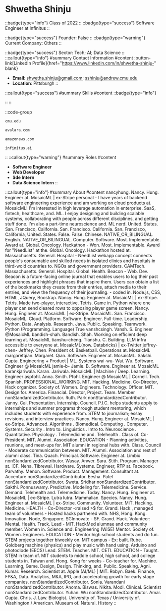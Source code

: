 # Shwetha Shinju
::badge{type="info"}
Class of 2022
::
::badge{type="success"}
Software Engineer at Infinitus
::

::badge{type="success"}
Founder: False
::
::badge{type="warning"}
Current Company: Others
::

::badge{type="success"}
Sector: Tech; AI; Data Science
::
::callout{type="info"}
#summary
Contact Information
#content
:button-link[LinkedIn Profile]{href="https://www.linkedin.com/in/shwetha-shinju-" blank}
- **Email**: shwetha.shinju@gmail.com; sshinju@andrew.cmu.edu
- **Location**: Pittsburgh
::

::callout{type="success"}
#summary
Skills
#content
::badge{type="info"}

::
::

::code-group
```bash [Carnegie Mellon University]
cmu.edu
```
```bash [Avalara]
avalara.com
```
```bash [Amazon Web Services]
amazonaws.com
```
```bash [Infinitus]
infinitus.ai
```
::
::callout{type="warning"}
#summary
Roles
#content
- **Software Engineer**
- **Web Developer**
- **Sde Intern**
- **Data Science Intern**
::

::callout{type="info"}
#summary
About
#content
nancyhung. Nancy. Hung. Engineer at. MosaicML | ex-Stripe personal - I have years of backend software engineering experience and am working on cloud products at. MosaicML! I'm interested in high leverage automation in enterprise. SaaS, fintech, healthcare, and. ML. I enjoy designing and building scalable systems, collaborating with people across different disciplines, and getting stuff done. I'm also a part-time neuroscience and. ML nerd. United. States. San. Francisco, California. San. Francisco. California. San. Francisco, California, United. States. False. False. Chinese. NATIVE_OR_BILINGUAL. English. NATIVE_OR_BILINGUAL. Computer. Software. Most. Implementable. Award at. Global. Oncology. Hackathon - Won. Most. Implementable. Award for "NeedList" at the. Global. Oncology. Hackathon hosted at. Massachusetts. General. Hospital - NeedList webapp concept connects people's consumable and skilled needs in isolated clinics and hospitals in third-wold countries to. NGOs and government providers. CAMTech. Massachusetts. General. Hospital. Global. Health. Beacon - Web. Dev. Beacon is a future-facing online journal that enables users to log their past experiences and highlight phrases that inspire them. Users can obtain a list of the bookmarks they create from their entries, attach media to their entries, and view the frequency of their journaling. - coded in. Node.js, CSS, HTML, JQuery, Boostrap. Nancy. Hung. Engineer at. MosaicML | ex-Stripe. Tetris. Made two-player, interactive. Tetris. Game in. Python where one player can send cleared rows to opposing player game screen. Nancy. Hung. Engineer at. MosaicML | ex-Stripe. MosaicML. San. Francisco. MosaicML. Cloud. Platform. Software. Engineer. Full-time. Leadership. Python. Data. Analysis. Research. Java. Public. Speaking. Teamwork. Python (Programming. Language) True vanshcsingh. Vansh. S. Engineer @MosaicML bandish-shah. Bandish. Shah. Working on efficient deep learning at. MosaicML tianshu-cheng. Tianshu. C. Building. LLM infra accessible to everyone at. MosaicML(now. Databricks) | ex-Twitter jeffrey-chen- Jeffrey. Chen. President of. Basketball. Operations at. MosaicML margaretqian. Margaret. Qian. Software. Engineer at. MosaicML. Sakshi. Gupta. Engineering + Product | ML. Systems wai-wu- Wai. Wu. Software. Engineer @ MosaicML jamie-b- Jamie. B. Software. Engineer at. MosaicML karankjariwala. Karan. Jariwala. MosaicML | Machine / Deep. Learning. Engineer aspfohl. Anna. Smith. Pfohl. Engineer @ MosaicML | Cornell. Tech. Spanish. PROFESSIONAL_WORKING. MIT. Hacking. Medicine. Co-Director, Hack organizer. Society of. Women. Engineers. Technology. Officer. MIT. Design for. America. Financial. Director, Project. Team. Member nonStandardizedContributor. Ruth. Park nonStandardizedContributor. Janny. Cai. Presentation. Internship. Council. P.I.C. helps students apply to internships and summer programs through student mentoring, which includes students with experience from. STEM to journalism; essay revisions, and interview practices. Nancy. Hung. Engineer at. MosaicML | ex-Stripe. Advanced. Algorithms . Biomedical. Computing . Computer. Systems. Security . Intro to. Linguistics . Intro to. Neuroscience . Quantitative. Physiology . Telemedicine and. Telehealth . Class of. Co-President. MIT. Alumni. Association. EDUCATION - Planning activities, reunions, and meet-ups for. MIT alumni in regional hubs with. Class. Council - Moderate communication between. MIT. Alumni. Association and rest of alumni class. Tina. Quach. Principal. Software. Engineer at. Limbix nonStandardizedContributor. Wasay. Anwer. Sara. Stith. Program. Manager at. ICF. Neha. Tibrewal. Hardware. Systems. Engineer, RTP at. Facebook. Parvathy. Menon. Software. Product. Management. Consultant at. Accenture nonStandardizedContributor. Eesha. Patel nonStandardizedContributor. Sweta. Sridhar nonStandardizedContributor. Sakthi. Ponnuswamy. Predictive. Modeling for. Telemedicine. Service. Demand. Telehealth and. Telemedicine. Today. Nancy. Hung. Engineer at. MosaicML | ex-Stripe. Lutra lutra. Mammalian. Species. Nancy. Hung. Engineer at. MosaicML | ex-Stripe. Community. Volunteer. MIT. Hacking. Medicine. HEALTH - Co-Director -:raised >$ for. Grand. Hack , managed team of volunteers - Hosted hacks partnered with. NHS, Hong. Kong. Innovation. Node, Singapore. SGInnovate - SF. Grand. Hack. Volunteer: Mental. Health. Track. Lead - MIT. HackMed alumnae and community member. Women in. Science and. Engineering (WiSE) Mentor. Society of. Women. Engineers. EDUCATION - Mentor high school students and do fun. STEM projects together biweekly on. MIT campus - Ex: built. Rube. Goldberg machine (physics) and play music with hand using. Arduino and photodiode (EECS) Lead. STEM. Teacher. MIT. CETI. EDUCATION - Taught. STEM in team of. MIT students to middle school, high school, and college students in. Taiwan and. Hong. Kong for weeks - Co-teacher for. Machine. Learning, Game. Design, Design. Thinking, and. Public. Speaking. Agni. Kumar. Research. Scientist at. Apple (AI/ML) | MIT. Robyn. Baek. Finance, FP&A, Data. Analytics, M&A, IPO, and accelerating growth for early stage companies. nonStandardizedContributor. Sonia. Varandani nonStandardizedContributor. Anoma. Biswas. Nikita. Modi. Clinical. Scientist nonStandardizedContributor. Yuhan. Wu nonStandardizedContributor. Amar. Gupta. Chris. J. Law. Biologist. University of. Texas / University of. Washington / American. Museum of. Natural. History
::

